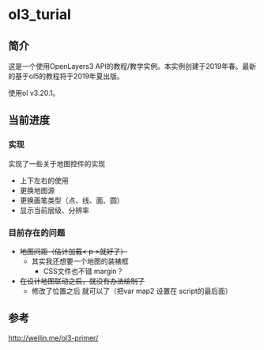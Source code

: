 # ol3_turial
## 简介
这是一个使用OpenLayers3 API的教程/教学实例。本实例创建于2019年春。最新的基于ol5的教程将于2019年夏出版。

使用ol v3.20.1。

## 当前进度
### 实现
实现了一些关于地图控件的实现

- 上下左右的使用
- 更换地图源
- 更换画笔类型（点、线、面、圆）
- 显示当前层级、分辨率

### 目前存在的问题

- ~~地图间距（估计加载< p >就好了）~~
    - 其实我还想要一个地图的装裱框
        - CSS文件也不错 margin？
- ~~在设计地图联动之后，就没有办法绘制了~~
    - 修改了位置之后 就可以了（把var map2 设置在 script的最后面）

## 参考
http://weilin.me/ol3-primer/ 


